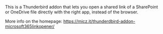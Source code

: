 This is a Thunderbird addon that lets you  open a shared link of a SharePoint or OneDrive file directly with the right app, instead of the browser.

More info on the homepage: https://micz.it/thunderdbird-addon-microsoft365linkopener/
